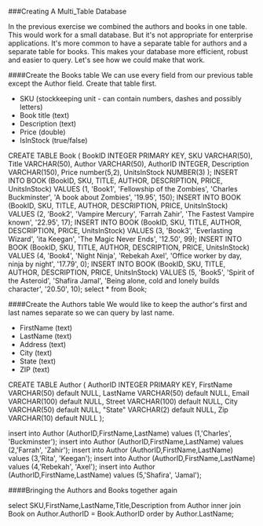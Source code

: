 ###Creating A Multi_Table Database

In the previous exercise we combined the authors and books in one table. This would work for a small database. But it's not appropriate for enterprise applications. It's more common to have a separate table for authors and a separate table for books. This makes your database more efficient, robust and easier to query. Let's see how we could make that work.

####Create the Books table
We can use every field from our previous table except the Author field. Create that table first.
* SKU (stockkeeping unit - can contain numbers, dashes and possibly letters)
* Book title (text)
* Description (text)
* Price (double)
* IsInStock (true/false)
 
CREATE TABLE Book (
    BookID INTEGER PRIMARY KEY,
    SKU VARCHAR(50),
    Title VARCHAR(50),
    Author VARCHAR(50),
    AuthorID INTEGER,
    Description VARCHAR(150),
    Price number(5,2),
    UnitsInStock NUMBER(3)
);
INSERT INTO BOOK (BookID, SKU, TITLE, AUTHOR, DESCRIPTION, PRICE, UnitsInStock) VALUES (1, 'Book1', 'Fellowship of the Zombies', 'Charles Buckminster', 'A book about Zombies', '19.95', 150);
INSERT INTO BOOK (BookID, SKU, TITLE, AUTHOR, DESCRIPTION, PRICE, UnitsInStock) VALUES (2, 'Book2', 'Vampire Mercury', 'Farrah Zahir', 'The Fastest Vampire known', '22.95', 17);
INSERT INTO BOOK (BookID, SKU, TITLE, AUTHOR, DESCRIPTION, PRICE, UnitsInStock) VALUES (3, 'Book3', 'Everlasting Wizard', 'ita Keegan', 'The Magic Never Ends', '12.50', 99);
INSERT INTO BOOK (BookID, SKU, TITLE, AUTHOR, DESCRIPTION, PRICE, UnitsInStock) VALUES (4, 'Book4', 'Night Ninja', 'Rebekah Axel', 'Office worker by day, ninja by night', '17.79', 0);
INSERT INTO BOOK (BookID, SKU, TITLE, AUTHOR, DESCRIPTION, PRICE, UnitsInStock) VALUES (5, 'Book5', 'Spirit of the Asteroid', 'Shafira Jamal', 'Being alone, cold and lonely builds character', '20.50', 10);
select * from Book;


####Create the Authors table
We would like to keep the author's first and last names separate so we can query by last name.
* FirstName (text)
* LastName (text)
* Address (text)
* City (text)
* State (text)
* ZIP (text)
 
CREATE TABLE Author (
  AuthorID INTEGER PRIMARY KEY,
  FirstName VARCHAR(50) default NULL,
  LastName VARCHAR(50) default NULL,
  Email VARCHAR(100) default NULL,
  Street VARCHAR(100) default NULL,
  City VARCHAR(50) default NULL,
  "State" VARCHAR(2) default NULL,
  Zip VARCHAR(10) default NULL
);

insert into Author (AuthorID,FirstName,LastName) values (1,'Charles', 'Buckminster');
insert into Author (AuthorID,FirstName,LastName) values (2,'Farrah', 'Zahir');
insert into Author (AuthorID,FirstName,LastName) values (3,'Rita', 'Keegan');
insert into Author (AuthorID,FirstName,LastName) values (4,'Rebekah', 'Axel');
insert into Author (AuthorID,FirstName,LastName) values (5,'Shafira', 'Jamal');



####Bringing the Authors and Books together again

select SKU,FirstName,LastName,Title,Description from Author inner join Book on Author.AuthorID = Book.AuthorID order by Author.LastName;

